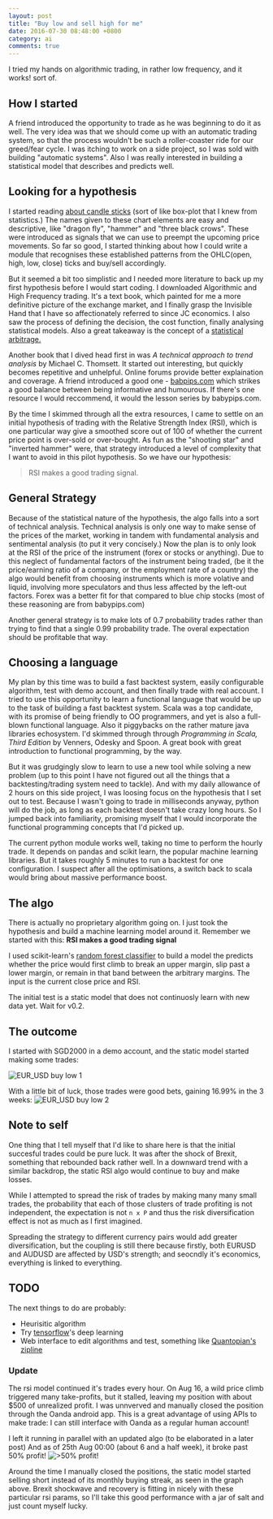 ```yaml
---
layout: post
title: "Buy low and sell high for me"
date: 2016-07-30 08:48:00 +0800
category: ai
comments: true
---
```

I tried my hands on algorithmic trading, in rather low frequency, and it works! sort of.

How I started
---
A friend introduced the opportunity to trade as he was beginning to do it as well. The very idea
was that we should come up with an automatic trading system, so that the process wouldn't be such a
roller-coaster ride for our greed/fear cycle. I was itching to work on a side project, so I was sold with building "automatic systems".
Also I was really interested in building a statistical model that describes and predicts well.

Looking for a hypothesis
---
I started reading [about candle sticks](http://stockcharts.com/school/doku.php?id=chart_school:chart_analysis:introduction_to_candlesticks)
(sort of like box-plot that I knew from statistics.) The names given to these chart elements are easy and descriptive, like
"dragon fly", "hammer" and "three black crows". These were introduced as signals that we can use to preempt the upcoming price movements.
So far so good, I started thinking about how I could write a module that recognises these established patterns from the OHLC(open, high,
low, close) ticks and buy/sell accordingly.

But it seemed a bit too simplistic and I needed more literature to back up my first hypothesis before I would start coding. I downloaded
Algorithmic and High Frequency trading. It's a text book, which painted for me a more definitive picture of the exchange market,
and I finally grasp the Invisible Hand that I have so affectionately referred to since JC economics. I also saw the process of defining
the decision, the cost function, finally analysing statistical models. Also a great takeaway is the concept of a
[statistical arbitrage.](http://www.mathworks.com/discovery/statistical-arbitrage.html?requestedDomain=www.mathworks.com)

Another book that I dived head first in was *A technical approach to trend analysis* by Michael C. Thomsett. It started out interesting, but quickly becomes
repetitive and unhelpful. Online forums provide better explaination and coverage. A friend introduced a good one -
[babpips.com](http://www.babypips.com/school) which strikes a good balance between being informative and humourous. If there's one
resource I would reccommend, it would the lesson series by babypips.com.

By the time I skimmed through all the extra resources, I came to settle on an initial hypothesis of trading with the Relative Strength Index (RSI), which is one particular way give a smoothed score out of 100 of whether the current price point is over-sold or over-bought.
As fun as the "shooting star" and "inverted hammer" were, that strategy introduced a level of complexity that I want to avoid in this pilot
hypothesis. So we have our hypothesis:

> RSI makes a good trading signal.

General Strategy
---
Because of the statistical nature of the hypothesis, the algo falls into a sort of technical analysis. Technical analysis is only one way to make sense of the prices of the market, working in tandem with fundamental analysis and sentimental analysis (to put it very concisely.) Now the plan is to only look at the RSI of the price of the instrument (forex or stocks or anything). Due to this neglect of fundamental factors of the instrument being traded, (be it the price/earning ratio of a company, or the employment rate of a country) the algo would benefit from choosing instruments which is more volative and liquid, involving more speculators and thus less affected by the left-out factors. Forex was a better fit for that compared to blue chip stocks (most of these reasoning are from babypips.com)

Another general strategy is to make lots of 0.7 probability trades rather than trying to find that a single 0.99 probability trade. The overal expectation should be profitable that way.

Choosing a language
---

My plan by this time was to build a fast backtest system, easily configurable algorithm, test with demo account, and then finally
trade with real account.
I tried to use this opportunity to learn a functional language that would be up to the task of building a fast backtest system. Scala was a
top candidate, with its promise of being friendly to OO programmers, and yet is also a full-blown functional language. Also it piggybacks on the rather mature java libraries echosystem. I'd skimmed through  through *Programming in Scala, Third Edition* by Venners, Odesky and Spoon. A great book with great introduction to functional programming,
by the way.

But it was grudgingly slow to learn to use a new tool while solving a new problem (up to this point I have not figured out all the things that a backtesting/trading system need to tackle). And with my daily allowance of 2 hours on this side project, I was loosing focus on the hypothesis that I set out to test. Because I wasn't going to trade in milliseconds anyway, python will do the job, as long as each backtest doesn't take crazy long hours. So I jumped back into familiarity, promising myself that I would incorporate the functional programming concepts that I'd picked up.

The current python module works well, taking no time to perform the hourly trade. It depends on pandas and scikit learn, the popular machine learning libraries. But it takes roughly 5 minutes to run a backtest for one configuration. I suspect after all the optimisations, a switch back to scala would bring about massive performance boost.

The algo
---
There is actually no proprietary algorithm going on. I just took the hypothesis and build a machine learning model around it. Remember we
started with this: **RSI makes a good trading signal**

I used scikit-learn's [random forest classifier](http://scikit-learn.org/stable/modules/generated/sklearn.ensemble.RandomForestClassifier.html) to build a model the predicts whether the price would first climb to break an upper margin, slip past a lower margin, or remain in that band between the arbitrary margins. The input is the current close price and RSI.

The initial test is a static model that does not continuosly learn with new data yet. Wait for v0.2.

The outcome
---
I started with SGD2000 in a demo account, and the static model started making some trades:

![EUR_USD buy low 1](/images/eurusd1.jpg)

With a little bit of luck, those trades were good bets, gaining 16.99% in the 3 weeks:
![EUR_USD buy low 2](/images/eurusd2.jpg)

Note to self
---
One thing that I tell myself that I'd like to share here is that the initial succesful trades could be pure luck. It was after the shock of Brexit, something that rebounded back rather well. In a downward trend with a similar backdrop, the static RSI algo would continue to buy and make losses.

While I attempted to spread the risk of trades by making many many small trades, the probability that each of those clusters of trade
profiting is not independent, the expectation is not `n x P` and thus the risk diversification effect is not as much as I first imagined.

Spreading the strategy to different currency pairs would add greater diversification, but the coupling is still there because firstly, both EURUSD and AUDUSD are affected by USD's strength; and seocndly it's economics, everything is linked to everything.

TODO
---

The next things to do are probably:

  * Heurisitic algorithm
  * Try [tensorflow](https://www.tensorflow.org/)'s deep learning
  * Web interface to edit algorithms and test, something like [Quantopian's zipline](https://github.com/quantopian/zipline)


### Update

The rsi model continued it's trades every hour. On Aug 16, a wild price climb triggered many take-profits, but it stalled, leaving my position with about $500 of unrealized profit.
I was unnverved and manually closed the position through the Oanda android app. This is a great advantage of using APIs to make trade: I can still interface with Oanda as a regular
human account!

I left it running in parallel with an updated algo (to be elaborated in a later post) And as of 25th Aug 00:00 (about 6 and a half week), it broke past 50% profit!
![>50% profit!](/images/eurusd3.jpg)

Around the time I manually closed the positions, the static model started selling short instead of its monthly buying streak, as seen in the graph above. Brexit shockwave and recovery is
fitting in nicely with these particular rsi params, so I'll take this good performance with a jar of salt and just count myself lucky.

